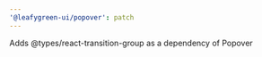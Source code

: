 ```yaml
---
'@leafygreen-ui/popover': patch
---
```


Adds @types/react-transition-group as a dependency of Popover
